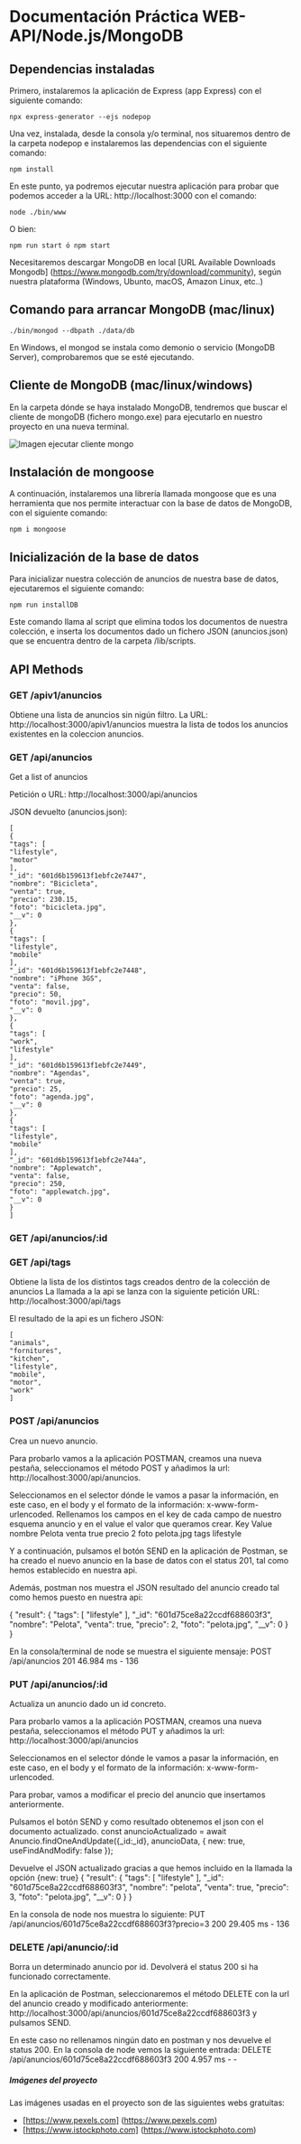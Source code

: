 # Documentación Práctica WEB-API/Node.js/MongoDB

## Dependencias instaladas

Primero, instalaremos la aplicación de Express (app Express) con el siguiente comando: 
~~~
npx express-generator --ejs nodepop
~~~
Una vez, instalada, desde la consola y/o terminal, nos situaremos dentro de la carpeta nodepop e instalaremos las dependencias con el siguiente comando:
~~~
npm install
~~~
En este punto, ya podremos ejecutar nuestra aplicación para probar que podemos acceder a la URL: http://localhost:3000 con el comando:
~~~
node ./bin/www
~~~
O bien:
~~~
npm run start ó npm start
~~~
Necesitaremos descargar MongoDB en local [URL Available Downloads Mongodb] (https://www.mongodb.com/try/download/community), según nuestra plataforma (Windows, Ubunto, macOS, Amazon Linux, etc..)

## Comando para arrancar MongoDB (mac/linux)

~~~
./bin/mongod --dbpath ./data/db
~~~

En Windows, el mongod se instala como demonio o servicio (MongoDB Server), comprobaremos que se esté ejecutando.

## Cliente de MongoDB (mac/linux/windows)

En la carpeta dónde se haya instalado MongoDB, tendremos que buscar el cliente de mongoDB (fichero mongo.exe) para ejecutarlo en nuestro proyecto en una nueva terminal.

![Imagen ejecutar cliente mongo](__dirname/images/docum/clientemongo.png)

## Instalación de mongoose

A continuación, instalaremos una librería llamada mongoose que es una herramienta que nos permite interactuar con la base de datos de MongoDB, con el siguiente comando:
~~~ 
npm i mongoose
~~~

## Inicialización de la base de datos

Para inicializar nuestra colección de anuncios de nuestra base de datos, ejecutaremos el siguiente  comando:
~~~
npm run installDB
~~~
 
Este comando llama al script que elimina todos los documentos de nuestra colección, e inserta los documentos dado un fichero JSON (anuncios.json) que se encuentra dentro de la carpeta /lib/scripts.

## API Methods

### GET /apiv1/anuncios 

Obtiene una lista de anuncios sin nigún filtro. La URL: http://localhost:3000/apiv1/anuncios muestra la lista de todos los anuncios existentes en la coleccion anuncios.


### GET /api/anuncios

Get a list of anuncios

Petición o URL: http://localhost:3000/api/anuncios

JSON devuelto (anuncios.json):
~~~
[
{
"tags": [
"lifestyle",
"motor"
],
"_id": "601d6b159613f1ebfc2e7447",
"nombre": "Bicicleta",
"venta": true,
"precio": 230.15,
"foto": "bicicleta.jpg",
"__v": 0
},
{
"tags": [
"lifestyle",
"mobile"
],
"_id": "601d6b159613f1ebfc2e7448",
"nombre": "iPhone 3GS",
"venta": false,
"precio": 50,
"foto": "movil.jpg",
"__v": 0
},
{
"tags": [
"work",
"lifestyle"
],
"_id": "601d6b159613f1ebfc2e7449",
"nombre": "Agendas",
"venta": true,
"precio": 25,
"foto": "agenda.jpg",
"__v": 0
},
{
"tags": [
"lifestyle",
"mobile"
],
"_id": "601d6b159613f1ebfc2e744a",
"nombre": "Applewatch",
"venta": false,
"precio": 250,
"foto": "applewatch.jpg",
"__v": 0
}
]
~~~

### GET /api/anuncios/:id

### GET /api/tags

Obtiene la lista de los distintos tags creados dentro de la colección de anuncios
La llamada a la api se lanza con la siguiente petición URL: http://localhost:3000/api/tags

El resultado de la api es un fichero JSON:
~~~
[
"animals",
"fornitures",
"kitchen",
"lifestyle",
"mobile",
"motor",
"work"
]
~~~
### POST /api/anuncios

Crea un nuevo anuncio.

Para probarlo vamos a la aplicación POSTMAN, creamos una nueva pestaña, seleccionamos el método POST
y añadimos la url: http://localhost:3000/api/anuncios.

Seleccionamos en el selector dónde le vamos a pasar la información, en este caso, en el body y el formato de la información: x-www-form-urlencoded. Rellenamos los campos en el key de cada campo de nuestro esquema anuncio y en el value el valor que queramos crear.
Key             Value
nombre          Pelota
venta           true
precio          2
foto            pelota.jpg
tags            lifestyle

Y a continuación, pulsamos el botón SEND en la aplicación de Postman, se ha creado el nuevo anuncio en la base de datos con el status 201, tal como hemos establecido en nuestra api.

Además, postman nos muestra el JSON resultado del anuncio creado tal como hemos puesto en nuestra api: 

{
    "result": {
        "tags": [
            "lifestyle"
        ],
        "_id": "601d75ce8a22ccdf688603f3",
        "nombre": "Pelota",
        "venta": true,
        "precio": 2,
        "foto": "pelota.jpg",
        "__v": 0
    }
}

En la consola/terminal de node se muestra el siguiente mensaje:
POST /api/anuncios 201 46.984 ms - 136

### PUT /api/anuncios/:id 

Actualiza un anuncio dado un id concreto.

Para probarlo vamos a la aplicación POSTMAN, creamos una nueva pestaña, seleccionamos el método PUT
y añadimos la url: http://localhost:3000/api/anuncios 

Seleccionamos en el selector dónde le vamos a pasar la información, en este caso, en el body y el formato de la información: x-www-form-urlencoded.

Para probar, vamos a modificar el precio del anuncio que insertamos anteriormente.

Pulsamos el botón SEND y como resultado obtenemos el json con el documento actualizado.
  const anuncioActualizado = await Anuncio.findOneAndUpdate({_id:_id}, anuncioData, {
            new: true, 
            useFindAndModify: false
        });
 
Devuelve el JSON actualizado gracias a que hemos incluido en la llamada la opción {new: true} 
{
    "result": {
        "tags": [
            "lifestyle"
        ],
        "_id": "601d75ce8a22ccdf688603f3",
        "nombre": "pelota",
        "venta": true,
        "precio": 3,
        "foto": "pelota.jpg",
        "__v": 0
    }
}

En la consola de node nos muestra lo siguiente:
PUT /api/anuncios/601d75ce8a22ccdf688603f3?precio=3 200 29.405 ms - 136

### DELETE /api/anuncio/:id

Borra un determinado anuncio por id.
Devolverá el status 200 si ha funcionado correctamente.

En la aplicación de Postman, seleccionaremos el método DELETE con la url del anuncio creado y modificado anteriormente: http://localhost:3000/api/anuncios/601d75ce8a22ccdf688603f3 y pulsamos SEND.

En este caso no rellenamos ningún dato en postman y nos devuelve el status 200.
En la consola de node vemos la siguiente entrada:
DELETE /api/anuncios/601d75ce8a22ccdf688603f3 200 4.957 ms - -

##### Imágenes del proyecto

Las imágenes usadas en el proyecto son de las siguientes webs gratuitas:
- [https://www.pexels.com] (https://www.pexels.com) 
- [https://www.istockphoto.com] (https://www.istockphoto.com) 